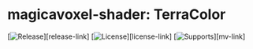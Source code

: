 # magicavoxel-shader: TerraColor

[![Release](https://img.shields.io/badge/Release-0.0.1-brightgreen)][release-link]
[![License](https://img.shields.io/badge/Licence-MIT-blue)][license-link]
[![Supports](https://img.shields.io/badge/MagicaVoxel-0.99.6.2-brightgreen)][mv-link]
